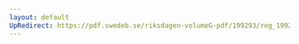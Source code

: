 ```yaml
---
layout: default
UpRedirect: https://pdf.swedeb.se/riksdagen-volumeG-pdf/199293/reg_199293/reg_199293_0435.pdf
---
```

